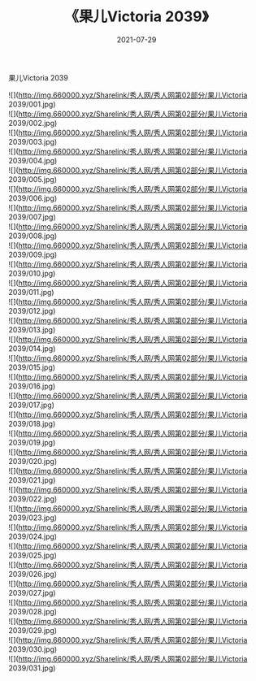 ﻿---
layout: post
title:  《果儿Victoria 2039》
date:   2021-07-29
img: http://img.660000.xyz/Sharelink/秀人网/秀人网第02部分/果儿Victoria 2039/000.jpg
categories: [美女, 清纯, 唯美]
---

果儿Victoria 2039

  ![](http://img.660000.xyz/Sharelink/秀人网/秀人网第02部分/果儿Victoria 2039/001.jpg) <br> ![](http://img.660000.xyz/Sharelink/秀人网/秀人网第02部分/果儿Victoria 2039/002.jpg) <br> ![](http://img.660000.xyz/Sharelink/秀人网/秀人网第02部分/果儿Victoria 2039/003.jpg) <br> ![](http://img.660000.xyz/Sharelink/秀人网/秀人网第02部分/果儿Victoria 2039/004.jpg) <br> ![](http://img.660000.xyz/Sharelink/秀人网/秀人网第02部分/果儿Victoria 2039/005.jpg) <br> ![](http://img.660000.xyz/Sharelink/秀人网/秀人网第02部分/果儿Victoria 2039/006.jpg) <br> ![](http://img.660000.xyz/Sharelink/秀人网/秀人网第02部分/果儿Victoria 2039/007.jpg) <br> ![](http://img.660000.xyz/Sharelink/秀人网/秀人网第02部分/果儿Victoria 2039/008.jpg) <br> ![](http://img.660000.xyz/Sharelink/秀人网/秀人网第02部分/果儿Victoria 2039/009.jpg) <br> ![](http://img.660000.xyz/Sharelink/秀人网/秀人网第02部分/果儿Victoria 2039/010.jpg) <br> ![](http://img.660000.xyz/Sharelink/秀人网/秀人网第02部分/果儿Victoria 2039/011.jpg) <br> ![](http://img.660000.xyz/Sharelink/秀人网/秀人网第02部分/果儿Victoria 2039/012.jpg) <br> ![](http://img.660000.xyz/Sharelink/秀人网/秀人网第02部分/果儿Victoria 2039/013.jpg) <br> ![](http://img.660000.xyz/Sharelink/秀人网/秀人网第02部分/果儿Victoria 2039/014.jpg) <br> ![](http://img.660000.xyz/Sharelink/秀人网/秀人网第02部分/果儿Victoria 2039/015.jpg) <br> ![](http://img.660000.xyz/Sharelink/秀人网/秀人网第02部分/果儿Victoria 2039/016.jpg) <br> ![](http://img.660000.xyz/Sharelink/秀人网/秀人网第02部分/果儿Victoria 2039/017.jpg) <br> ![](http://img.660000.xyz/Sharelink/秀人网/秀人网第02部分/果儿Victoria 2039/018.jpg) <br> ![](http://img.660000.xyz/Sharelink/秀人网/秀人网第02部分/果儿Victoria 2039/019.jpg) <br> ![](http://img.660000.xyz/Sharelink/秀人网/秀人网第02部分/果儿Victoria 2039/020.jpg) <br> ![](http://img.660000.xyz/Sharelink/秀人网/秀人网第02部分/果儿Victoria 2039/021.jpg) <br> ![](http://img.660000.xyz/Sharelink/秀人网/秀人网第02部分/果儿Victoria 2039/022.jpg) <br> ![](http://img.660000.xyz/Sharelink/秀人网/秀人网第02部分/果儿Victoria 2039/023.jpg) <br> ![](http://img.660000.xyz/Sharelink/秀人网/秀人网第02部分/果儿Victoria 2039/024.jpg) <br> ![](http://img.660000.xyz/Sharelink/秀人网/秀人网第02部分/果儿Victoria 2039/025.jpg) <br> ![](http://img.660000.xyz/Sharelink/秀人网/秀人网第02部分/果儿Victoria 2039/026.jpg) <br> ![](http://img.660000.xyz/Sharelink/秀人网/秀人网第02部分/果儿Victoria 2039/027.jpg) <br> ![](http://img.660000.xyz/Sharelink/秀人网/秀人网第02部分/果儿Victoria 2039/028.jpg) <br> ![](http://img.660000.xyz/Sharelink/秀人网/秀人网第02部分/果儿Victoria 2039/029.jpg) <br> ![](http://img.660000.xyz/Sharelink/秀人网/秀人网第02部分/果儿Victoria 2039/030.jpg) <br> ![](http://img.660000.xyz/Sharelink/秀人网/秀人网第02部分/果儿Victoria 2039/031.jpg) <br>